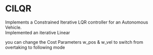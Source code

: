 # CILQR
Implements a Constrained Iterative LQR controller for an Autonomous Vehicle.<br/>
Implemented an iterative Linear


you can change the Cost Parameters w_pos & w_vel to switch from overtaking to following mode